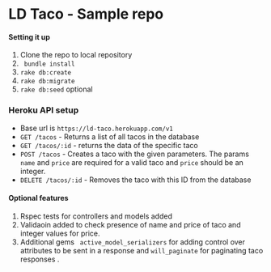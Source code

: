 # LD Taco - Sample repo

#### Setting it up
1. Clone the repo to local repository
2. ``` bundle install```
3. ```rake db:create```
4. ```rake db:migrate```
5. ```rake db:seed``` optional

### Heroku API setup
* Base url is ```https://ld-taco.herokuapp.com/v1```
* ```GET /tacos``` - Returns a list of all tacos in the database
* ```GET /tacos/:id``` - returns the data of the specific taco
* ```POST /tacos``` - Creates a taco with the given parameters. The params ```name``` and ```price``` are required for a valid taco and ```price``` should be an integer.
* ```DELETE /tacos/:id``` - Removes the taco with this ID from the database


#### Optional features
1. Rspec tests for controllers and models added
2. Validaoin added to check presence of name and price of taco and integer values for price.
3. Additional gems ``` active_model_serializers``` for adding control over attributes to be sent in a response and ```will_paginate``` for paginating taco responses .

